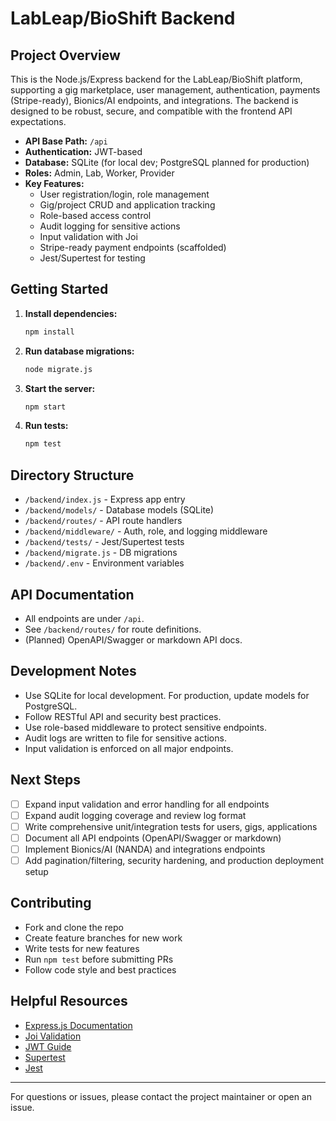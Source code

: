 # LabLeap/BioShift Backend

## Project Overview
This is the Node.js/Express backend for the LabLeap/BioShift platform, supporting a gig marketplace, user management, authentication, payments (Stripe-ready), Bionics/AI endpoints, and integrations. The backend is designed to be robust, secure, and compatible with the frontend API expectations.

- **API Base Path:** `/api`
- **Authentication:** JWT-based
- **Database:** SQLite (for local dev; PostgreSQL planned for production)
- **Roles:** Admin, Lab, Worker, Provider
- **Key Features:**
  - User registration/login, role management
  - Gig/project CRUD and application tracking
  - Role-based access control
  - Audit logging for sensitive actions
  - Input validation with Joi
  - Stripe-ready payment endpoints (scaffolded)
  - Jest/Supertest for testing

## Getting Started

1. **Install dependencies:**
   ```sh
   npm install
   ```

2. **Run database migrations:**
   ```sh
   node migrate.js
   ```

3. **Start the server:**
   ```sh
   npm start
   ```

4. **Run tests:**
   ```sh
   npm test
   ```

## Directory Structure

- `/backend/index.js` - Express app entry
- `/backend/models/` - Database models (SQLite)
- `/backend/routes/` - API route handlers
- `/backend/middleware/` - Auth, role, and logging middleware
- `/backend/tests/` - Jest/Supertest tests
- `/backend/migrate.js` - DB migrations
- `/backend/.env` - Environment variables

## API Documentation

- All endpoints are under `/api`.
- See `/backend/routes/` for route definitions.
- (Planned) OpenAPI/Swagger or markdown API docs.

## Development Notes

- Use SQLite for local development. For production, update models for PostgreSQL.
- Follow RESTful API and security best practices.
- Use role-based middleware to protect sensitive endpoints.
- Audit logs are written to file for sensitive actions.
- Input validation is enforced on all major endpoints.

## Next Steps

- [ ] Expand input validation and error handling for all endpoints
- [ ] Expand audit logging coverage and review log format
- [ ] Write comprehensive unit/integration tests for users, gigs, applications
- [ ] Document all API endpoints (OpenAPI/Swagger or markdown)
- [ ] Implement Bionics/AI (NANDA) and integrations endpoints
- [ ] Add pagination/filtering, security hardening, and production deployment setup

## Contributing

- Fork and clone the repo
- Create feature branches for new work
- Write tests for new features
- Run `npm test` before submitting PRs
- Follow code style and best practices

## Helpful Resources

- [Express.js Documentation](https://expressjs.com/)
- [Joi Validation](https://joi.dev/)
- [JWT Guide](https://jwt.io/introduction)
- [Supertest](https://github.com/visionmedia/supertest)
- [Jest](https://jestjs.io/)

---
For questions or issues, please contact the project maintainer or open an issue.
